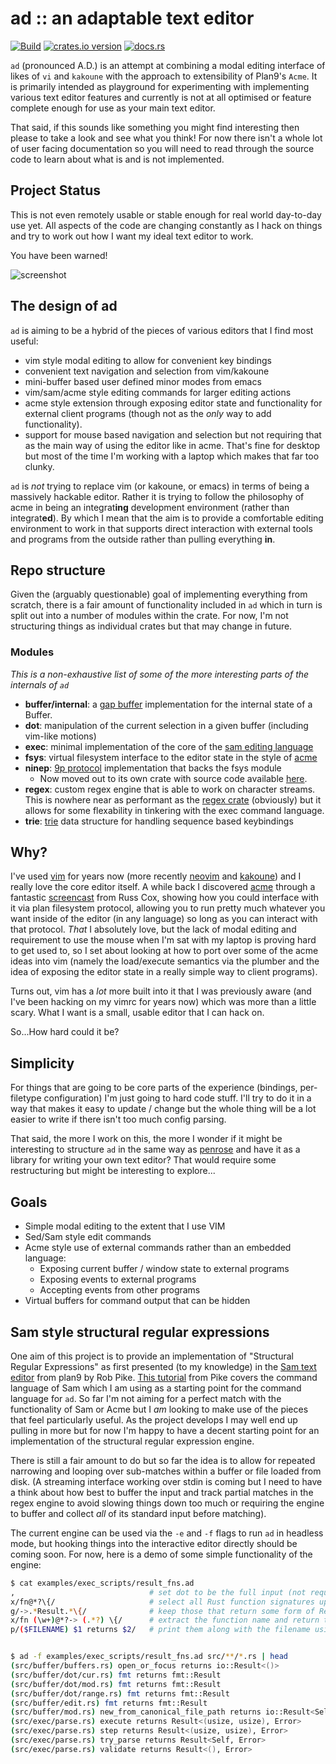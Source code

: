 # ad :: an adaptable text editor

[![Build](https://github.com/sminez/ad/workflows/Build/badge.svg)](https://github.com/sminez/ad/actions?query=workflow%3ABuild) [![crates.io version](https://img.shields.io/crates/v/ad-editor)](https://crates.io/crates/ad-editor) [![docs.rs](https://img.shields.io/docsrs/ad-editor?logo=rust)](https://docs.rs/ad-editor)

`ad` (pronounced A.D.) is an attempt at combining a modal editing interface of likes of `vi`
and `kakoune` with the approach to extensibility of Plan9's `Acme`. It is primarily intended
as playground for experimenting with implementing various text editor features and currently
is not at all optimised or feature complete enough for use as your main text editor.

That said, if this sounds like something you might find interesting then please to take a
look and see what you think! For now there isn't a whole lot of user facing documentation so
you will need to read through the source code to learn about what is and is not implemented.


## Project Status

This is not even remotely usable or stable enough for real world day-to-day use yet. All aspects of
the code are changing constantly as I hack on things and try to work out how I want my ideal text
editor to work.

You have been warned!


![screenshot](https://raw.githubusercontent.com/sminez/ad/develop/screenshot.png)


## The design of ad

`ad` is aiming to be a hybrid of the pieces of various editors that I find most useful:
  - vim style modal editing to allow for convenient key bindings
  - convenient text navigation and selection from vim/kakoune
  - mini-buffer based user defined minor modes from emacs
  - vim/sam/acme style editing commands for larger editing actions
  - acme style extension through exposing editor state and functionality for
    external client programs (though not as the _only_ way to add functionality).
  - support for mouse based navigation and selection but not requiring that as the main
    way of using the editor like in acme. That's fine for desktop but most of the time
    I'm working with a laptop which makes that far too clunky.

`ad` is _not_ trying to replace vim (or kakoune, or emacs) in terms of being a massively
hackable editor. Rather it is trying to follow the philosophy of acme in being an
integrat**ing** development environment (rather than integrat**ed**). By which I mean
that the aim is to provide a comfortable editing environment to work in that supports
direct interaction with external tools and programs from the outside rather than pulling
everything **in**.


## Repo structure

Given the (arguably questionable) goal of implementing everything from scratch, there is a fair amount
of functionality included in `ad` which in turn is split out into a number of modules within the crate.
For now, I'm not structuring things as individual crates but that may change in future.

### Modules
_This is a non-exhaustive list of some of the more interesting parts of the internals of `ad`_

- **buffer/internal**: a [gap buffer](https://en.wikipedia.org/wiki/Gap_buffer) implementation for the
  internal state of a Buffer.
- **dot**: manipulation of the current selection in a given buffer (including vim-like motions)
- **exec**: minimal implementation of the core of the [sam editing language](http://doc.cat-v.org/bell_labs/sam_lang_tutorial/sam_tut.pdf)
- **fsys**: virtual filesystem interface to the editor state in the style of [acme](http://acme.cat-v.org/)
- **ninep**: [9p protocol](http://9p.cat-v.org/) implementation that backs the fsys module
  - Now moved out to its own crate with source code available [here](https://github.com/sminez/ad/crates/ninep).
- **regex**: custom regex engine that is able to work on character streams. This is nowhere near as performant as
  the [regex crate](https://github.com/rust-lang/regex) (obviously) but it allows for some flexability in tinkering
  with the exec command language.
- **trie**: [trie](https://en.wikipedia.org/wiki/Trie) data structure for handling sequence based keybindings


## Why?

I've used [vim][0] for years now (more recently [neovim][1] and [kakoune][2]) and I really love the
core editor itself. A while back I discovered [acme][3] through a fantastic [screencast][4] from
Russ Cox, showing how you could interface with it via plan filesystem protocol, allowing you to run
pretty much whatever you want inside of the editor (in any language) so long as you can interact with
that protocol. _That_ I absolutely love, but the lack of modal editing and requirement to use the mouse
when I'm sat with my laptop is proving hard to get used to, so I set about looking at how to port
over some of the acme ideas into vim (namely the load/execute semantics via the plumber and the
idea of exposing the editor state in a really simple way to client programs).

Turns out, vim has a _lot_ more built into it that I was previously aware (and I've been hacking on
my vimrc for years now) which was more than a little scary. What I want is a small, usable editor
that I can hack on.

So...How hard could it be?

## Simplicity
For things that are going to be core parts of the experience (bindings, per-filetype configuration)
I'm just going to hard code stuff. I'll try to do it in a way that makes it easy to update / change
but the whole thing will be a lot easier to write if there isn't too much config parsing.

That said, the more I work on this, the more I wonder if it might be interesting to structure `ad`
in the same way as [penrose](https://github.com/sminez/penrose) and have it as a library for writing
your own text editor? That would require some restructuring but might be interesting to explore...

## Goals
- Simple modal editing to the extent that I use VIM
- Sed/Sam style edit commands
- Acme style use of external commands rather than an embedded language:
  - Exposing current buffer / window state to external programs
  - Exposing events to external programs
  - Accepting events from other programs
- Virtual buffers for command output that can be hidden


## Sam style structural regular expressions

One aim of this project is to provide an implementation of "Structural Regular Expressions" as first
presented (to my knowledge) in the [Sam text editor][5] from plan9 by Rob Pike. [This tutorial][6]
from Pike covers the command language of Sam which I am using as a starting point for the command
language for `ad`. So far I'm not aiming for a perfect match with the functionality of Sam or Acme
but I _am_ looking to make use of the pieces that feel particularly useful. As the project develops
I may well end up pulling in more but for now I'm happy to have a decent starting point for an
implementation of the structural regular expression engine.

There is still a fair amount to do but so far the idea is to allow for repeated narrowing and looping
over sub-matches within a buffer or file loaded from disk. (A streaming interface working over stdin
is coming but I need to have a think about how best to buffer the input and track partial matches in
the regex engine to avoid slowing things down too much or requiring the engine to buffer and collect
_all_ of its standard input before matching).

The current engine can be used via the `-e` and `-f` flags to run `ad` in headless mode, but hooking
things into the interactive editor directly should be coming soon. For now, here is a demo of some
simple functionality of the engine:

```sh
$ cat examples/exec_scripts/result_fns.ad
,                              # set dot to be the full input (not required as this is the default)
x/fn@*?\{/                     # select all Rust function signatures up to the opening brace
g/->.*Result.*\{/              # keep those that return some form of Result
x/fn (\w+)@*?-> (.*?) \{/      # extract the function name and return type from the signature
p/($FILENAME) $1 returns $2/   # print them along with the filename using a template


$ ad -f examples/exec_scripts/result_fns.ad src/**/*.rs | head
(src/buffer/buffers.rs) open_or_focus returns io::Result<()>
(src/buffer/dot/cur.rs) fmt returns fmt::Result
(src/buffer/dot/mod.rs) fmt returns fmt::Result
(src/buffer/dot/range.rs) fmt returns fmt::Result
(src/buffer/edit.rs) fmt returns fmt::Result
(src/buffer/mod.rs) new_from_canonical_file_path returns io::Result<Self>
(src/exec/parse.rs) execute returns Result<(usize, usize), Error>
(src/exec/parse.rs) step returns Result<(usize, usize), Error>
(src/exec/parse.rs) try_parse returns Result<Self, Error>
(src/exec/parse.rs) validate returns Result<(), Error>
```

  [0]: https://www.vim.org/
  [1]: https://neovim.io/
  [2]: https://github.com/mawww/kakoune
  [3]: https://en.wikipedia.org/wiki/Acme_(text_editor)
  [4]: https://www.youtube.com/watch?v=dP1xVpMPn8M
  [5]: http://doc.cat-v.org/plan_9/4th_edition/papers/sam/
  [6]: http://doc.cat-v.org/bell_labs/sam_lang_tutorial/sam_tut.pdf
